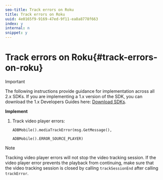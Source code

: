 ```yaml
---
seo-title: Track errors on Roku
title: Track errors on Roku
uuid: 4e0165f9-9169-47ed-9f11-ea8a8778f663
index: y
internal: n
snippet: y
---
```


# Track errors on Roku{#track-errors-on-roku}

>[!IMPORTANT]
>
>The following instructions provide guidance for implementation across all 2.x SDKs. If you are implementing a 1.x version of the SDK, you can download the 1.x Developers Guides here: [Download SDKs](../../sdk-implement/download-sdks.md).

**Implement**

1. Track video player errors: 

   ```
   ADBMobile().mediaTrackError(msg.GetMessage(),
                                        ADBMobile().ERROR_SOURCE_PLAYER)
   ```

>[!NOTE]
>
>Tracking video player errors will not stop the video tracking session. If the video player error prevents the playback from continuing, make sure that the video tracking session is closed by calling `trackSessionEnd` after calling `trackError`.

